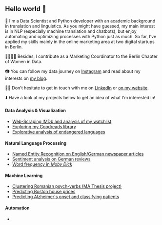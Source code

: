 ## Hello world 👋

🤖 I'm a Data Scientist and Python developer with an academic background in translation and linguistics. As you might have guessed, my main interest is in NLP (especially machine translation and chatbots), but enjoy automating and optimizing processes with Python just as much. So far, I've applied my skills mainly in the online marketing area at two digital startups in Berlin.

👩‍👩‍👧‍👧 Besides, I contribute as a Marketing Coordinator to the Berlin Chapter of Women in Data.

📷 You can follow my data journey on [Instagram](https://www.instagram.com/datalingo/) and read about my interests on [my blog](https://lorenaciutacu.com/category/blog/).

👩‍💻 Don't hesitate to get in touch with me on [LinkedIn](https://www.linkedin.com/in/lorena-ciutacu/) or [on my website](https://lorenaciutacu.com/contact/).

⬇️ Have a look at my projects below to get an idea of what I'm interested in!

#### Data Analysis & Visualization
  * [Web-Scraping IMDb and analysis of my watchlist](https://github.com/lorenanda/imdb)
  * [Exploring my Goodreads library](https://github.com/lorenanda/goodreads)
  * [Explorative analysis of endangered languages](https://github.com/lorenanda/world-languages)
#### Natural Language Processing
  * [Named Entity Recognition on English/German newspaper articles](https://github.com/lorenanda/text-analysis)
  * [Sentiment analysis on German reviews](https://github.com/lorenanda/Sentimentanalyse-HU-SS20)
  * [Word frequency in *Moby Dick*](https://github.com/lorenanda/datacamp-projects/tree/master/Word%20Frequency%20in%20Moby%20Dick)
#### Machine Learning
  * [Clustering Romanian psych-verbs (MA Thesis project)](https://github.com/lorenanda/psych-verbs)
  * [Predicting Boston house prices](https://github.com/lorenanda/boston-house-prices)
  * [Predicting Alzheimer's onset and classifying patients](https://github.com/lorenanda/alzheimers)
#### Automation
  * [](https://github.com/lorenanda/python-projects)
